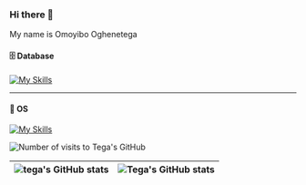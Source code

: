 ### Hi there 👋

My name is Omoyibo Oghenetega

<!--
**omotega/omotega** is a ✨ _special_ ✨ repository because its `README.md` (this file) appears on your GitHub profile.

Here are some ideas to get you started:

- 🔭 I’m currently working on ...
- 🌱 I’m currently learning ...
- 👯 I’m looking to collaborate on ...
- 🤔 I’m looking for help with ...
- 💬 Ask me about ...
- 📫 How to reach me: tomoyibo@gmailo.com
- 😄 Pronouns: he/him...
- ⚡ Fun fact: ...
-->

#### 🗄 Database
[![My Skills](mongodb,postgres)](https://skillicons.dev)

---
#### 🔮 OS
[![My Skills](https://skillicons.dev/icons?i=linux)](https://skillicons.dev)


<p align="left"> <img src="https://komarev.com/ghpvc/?username=omotega&label=Profile%20Visits&color=0e75b6&style=flat" alt="Number of visits to Tega's GitHub" /> </p>

| <img align="center" src="https://github-readme-stats.vercel.app/api?username=omotega&show_icons=true&include_all_commits=true&hide_border=true" alt="tega's GitHub stats" /> | <img align="center" src="https://github-readme-stats.vercel.app/api/top-langs/?username=omotega&langs_count=8&layout=compact&hide_border=true" alt="Tega's GitHub stats" /> |
| ------------- | ------------- |